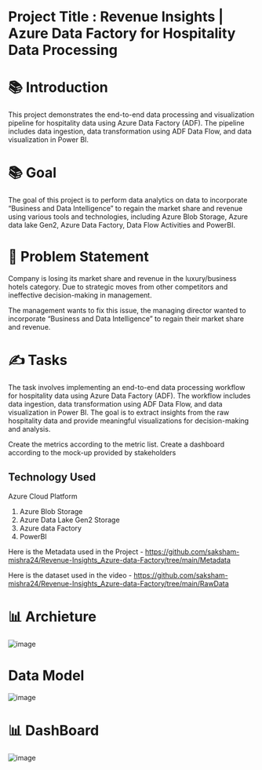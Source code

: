 # Project Title : Revenue Insights | Azure Data Factory for Hospitality Data Processing

# 📚 Introduction

This project demonstrates the end-to-end data processing and visualization pipeline for hospitality data using Azure Data Factory (ADF). The pipeline includes data ingestion, data transformation using ADF Data Flow, and data visualization in Power BI.

# 📚 Goal

The goal of this project is to perform data analytics on data to incorporate “Business and Data Intelligence” to regain the market share and revenue using various tools and technologies, including Azure Blob Storage, Azure data lake Gen2,  Azure Data Factory, Data Flow Activities and PowerBI.

# :exploding_head:  Problem Statement

Company is losing its market share and revenue in the luxury/business hotels category. Due to strategic moves from other competitors and ineffective decision-making in management.

The management wants to fix this issue, the managing director wanted to incorporate “Business and Data Intelligence” to regain their market share and revenue.

# ✍️ Tasks

The task involves implementing an end-to-end data processing workflow for hospitality data using Azure Data Factory (ADF). The workflow includes data ingestion, data transformation using ADF Data Flow, and data visualization in Power BI. The goal is to extract insights from the raw hospitality data and provide meaningful visualizations for decision-making and analysis.

Create the metrics according to the metric list.
Create a dashboard according to the mock-up provided by stakeholders
## Technology Used

Azure Cloud Platform
1. Azure Blob Storage
2. Azure Data Lake Gen2 Storage
3. Azure data Factory
4. PowerBI

Here is the Metadata used in the Project - https://github.com/saksham-mishra24/Revenue-Insights_Azure-data-Factory/tree/main/Metadata

Here is the dataset used in the video - https://github.com/saksham-mishra24/Revenue-Insights_Azure-data-Factory/tree/main/RawData

# 📊 Archieture

![image](https://github.com/saksham-mishra24/Revenue-Insights_Azure-data-Factory/assets/120908587/7a7df8f1-00f0-4e44-ba7f-279c1583fc4e)

# Data Model

![image](https://github.com/saksham-mishra24/Revenue-Insights_Azure-data-Factory/assets/120908587/f2381075-420a-4239-866f-4a667ef8c939)

# 📊 DashBoard 
![image](https://github.com/saksham-mishra24/Revenue-Insights_Azure-data-Factory/assets/120908587/77fc01cd-f2d6-428b-ad99-c8c102166d6d)

